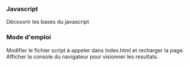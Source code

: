 ### Javascript
Découvrir les bases du javascript

### Mode d'emploi
Modifier le fichier script à appeler dans index.html et recharger la page.
Afficher la console du navigateur pour visionner les resultats.